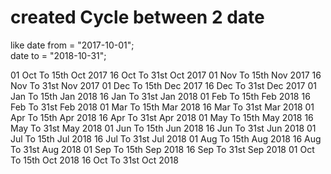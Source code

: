 # created Cycle between 2 date
like 
date from = "2017-10-01";   
date to = "2018-10-31";  
 
01 Oct To 15th Oct 2017
16 Oct To 31st Oct 2017
01 Nov To 15th Nov 2017
16 Nov To 31st Nov 2017
01 Dec To 15th Dec 2017
16 Dec To 31st Dec 2017
01 Jan To 15th Jan 2018
16 Jan To 31st Jan 2018
01 Feb To 15th Feb 2018
16 Feb To 31st Feb 2018
01 Mar To 15th Mar 2018
16 Mar To 31st Mar 2018
01 Apr To 15th Apr 2018
16 Apr To 31st Apr 2018
01 May To 15th May 2018
16 May To 31st May 2018
01 Jun To 15th Jun 2018
16 Jun To 31st Jun 2018
01 Jul To 15th Jul 2018
16 Jul To 31st Jul 2018
01 Aug To 15th Aug 2018
16 Aug To 31st Aug 2018
01 Sep To 15th Sep 2018
16 Sep To 31st Sep 2018
01 Oct To 15th Oct 2018
16 Oct To 31st Oct 2018
